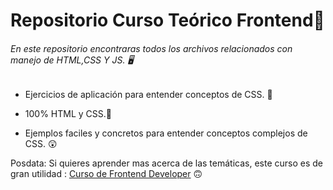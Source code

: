 # Repositorio Curso Teórico Frontend🧩
###### En este repositorio encontraras todos los archivos relacionados con manejo de HTML,CSS Y JS. 🖥

- Ejercicios de aplicación para entender conceptos de CSS. 🎯

- 100% HTML y CSS.💯

- Ejemplos faciles y concretos para entender conceptos complejos de CSS. 😲



Posdata: Si quieres aprender mas acerca de las temáticas, este curso es de gran utilidad : [Curso de Frontend Developer](https://platzi.com/cursos/frontend-developer/") 🙃
